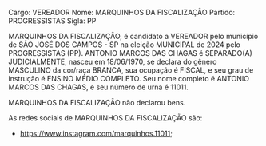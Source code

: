 Cargo: VEREADOR
Nome: MARQUINHOS DA FISCALIZAÇÃO
Partido: PROGRESSISTAS
Sigla: PP

MARQUINHOS DA FISCALIZAÇÃO, é candidato a VEREADOR pelo município de SÃO JOSÉ DOS CAMPOS - SP na eleição MUNICIPAL de 2024 pelo PROGRESSISTAS (PP).
ANTONIO MARCOS DAS CHAGAS é SEPARADO(A) JUDICIALMENTE, nasceu em 18/06/1970, se declara do gênero MASCULINO da cor/raça BRANCA, sua ocupação é FISCAL, e seu grau de instrução é ENSINO MÉDIO COMPLETO.
Seu nome completo é ANTONIO MARCOS DAS CHAGAS, e seu número de urna é 11011.

MARQUINHOS DA FISCALIZAÇÃO não declarou bens.


As redes sociais de MARQUINHOS DA FISCALIZAÇÃO são:
- https://www.instagram.com/marquinhos.11011;